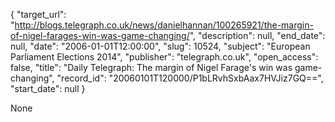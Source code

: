 {
  "target_url": "http://blogs.telegraph.co.uk/news/danielhannan/100265921/the-margin-of-nigel-farages-win-was-game-changing/", 
  "description": null, 
  "end_date": null, 
  "date": "2006-01-01T12:00:00", 
  "slug": 10524, 
  "subject": "European Parliament Elections 2014", 
  "publisher": "telegraph.co.uk", 
  "open_access": false, 
  "title": "Daily Telegraph: The margin of Nigel Farage's win was game-changing", 
  "record_id": "20060101T120000/P1bLRvhSxbAax7HVJiz7GQ==", 
  "start_date": null
}

None